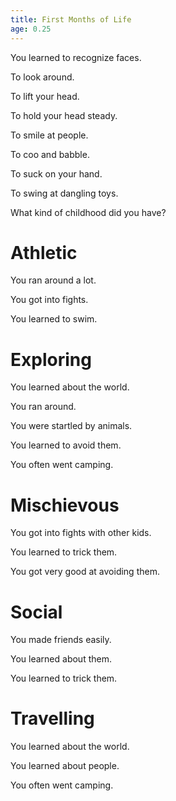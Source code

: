 ```yaml
---
title: First Months of Life
age: 0.25
---
```


You learned to recognize faces. <Add stat="INT"></Add>

To look around. <Add stat="PER"></Add>

To lift your head. <Add stat="STR"></Add>

To hold your head steady. <Add stat="STA"></Add>

To smile at people. <Add stat="CHA"></Add>

To coo and babble.  <Add stat="COM"></Add>

To suck on your hand. <Add stat="DEX"></Add>

To swing at dangling toys. <Add stat="SPD"></Add>

<Prompt> What kind of childhood did you have? </Prompt>

<Choice label="Athletic">

# Athletic

You ran around a lot. <Add skill="Athletics" value="15"> </Add> <Add stat="STA" value="2"> </Add>

You got into fights. <Add skill="Brawl" value="15"> </Add> <Add stat="STR" value="2"> </Add>

You learned to swim. <Add skill="Swim" value="15"> </Add> <Add stat="STA" value="2"> </Add>

</Choice>
<Choice label="Exploring">

# Exploring

You learned about the world. <Add skill="Worldliness" value="15"> </Add> <Add stat="INT" value="2"> </Add>

You ran around. <Add skill="Athletics" value="5"> </Add> <Add stat="STA"> </Add>

You were startled by animals. <Add skill="Awareness" value="5"> </Add> <Add stat="PER"> </Add>

You learned to avoid them. <Add skill="Stealth" value="5"> </Add> <Add stat="DEX"> </Add>

You often went camping. <Add skill="Survival" value="15"> </Add> <Add stat="INT" value="2"> </Add>

</Choice>
<Choice label="Mischievous">

# Mischievous

You got into fights with other kids. <Add skill="Brawl" value="15"> </Add> <Add stat=STR value=2> </Add>

You learned to trick them. <Add skill="Guile" value="15"> </Add> <Add stat=CHA value=2> </Add>

You got very good at avoiding them. <Add skill="Stealth" value="15"> </Add> <Add stat=DEX value=2> </Add>

</Choice>
<Choice label="Social">

# Social

You made friends easily. <Add skill=Charm value=15> </Add> <Add stat=CHA value=2> </Add>

You learned about them. <Add skill=Empathy value=15> </Add> <Add stat=COM value=2> </Add>

You learned to trick them. <Add skill="Guile" value=15> </Add> <Add stat=CHA value=2> </Add>

</Choice>
<Choice label=Travelling>

# Travelling

You learned about the world. <Add skill="Worldliness" value=15> </Add> <Add stat="INT" value="2"> </Add>

You learned about people. <Add skill=Empathy value=15> </Add> <Add stat=COM value=2> </Add>

You often went camping. <Add skill="Survival" value=15> </Add> <Add stat="INT" value="2"> </Add>

</Choice>
